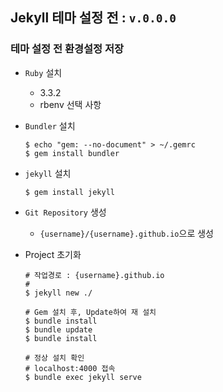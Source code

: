 ##  Jekyll 테마 설정 전 : `v.0.0.0`
### 테마 설정 전 환경설정 저장
- `Ruby` 설치
    - 3.3.2
    - rbenv 선택 사항
- `Bundler` 설치
    ```Shell
    $ echo "gem: --no-document" > ~/.gemrc
    $ gem install bundler
    ```

- `jekyll` 설치
    ```Shell
    $ gem install jekyll
    ```

- `Git Repository` 생성
    - `{username}/{username}.github.io`으로 생성
    
- Project 초기화
    ```Shell
    # 작업경로 : {username}.github.io
    # 
    $ jekyll new ./

    # Gem 설치 후, Update하여 재 설치
    $ bundle install
    $ bundle update
    $ bundle install

    # 정상 설치 확인
    # localhost:4000 접속
    $ bundle exec jekyll serve
    ```